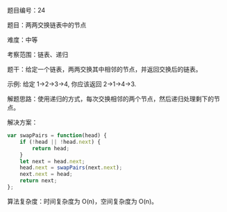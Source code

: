 题目编号：24

题目：两两交换链表中的节点

难度：中等

考察范围：链表、递归

题干：给定一个链表，两两交换其中相邻的节点，并返回交换后的链表。

示例:
给定 1->2->3->4, 你应该返回 2->1->4->3.

解题思路：使用递归的方式，每次交换相邻的两个节点，然后递归处理剩下的节点。

解决方案：

```javascript
var swapPairs = function(head) {
    if (!head || !head.next) {
        return head;
    }
    let next = head.next;
    head.next = swapPairs(next.next);
    next.next = head;
    return next;
};
```

算法复杂度：时间复杂度为 O(n)，空间复杂度为 O(n)。